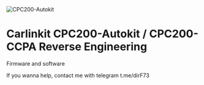 ![CPC200-Autokit](https://user-images.githubusercontent.com/77226199/181074060-0dbf9bb6-dfd6-44b0-99d4-a1954c08e868.png)
# Carlinkit CPC200-Autokit / CPC200-CCPA Reverse Engineering
Firmware and software

If you wanna help, contact me with telegram t.me/dirF73
